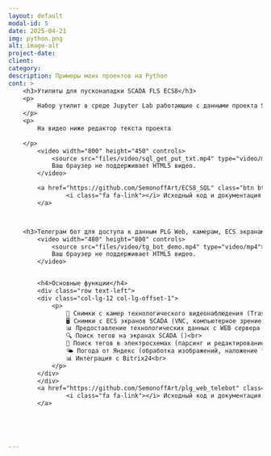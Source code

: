 ```yaml
---
layout: default
modal-id: 5
date: 2025-04-21
img: python.png
alt: image-alt
project-date: 
client: 
category: 
description: Примеры моих проектов на Python
cont: >
    <h3>Утилиты для пусконаладки SCADA FLS ECS8</h3>
    <p>
        Набор утилит в среде Jupyter Lab работающие с данными проекта SCADA FLS ECS в MS SQL.
    </p>
    <p>
        На видео ниже редактор текста проекта
 
    </p>
        <video width="800" height="450" controls>
            <source src="files/video/sql_get_put_txt.mp4" type="video/mp4">
            Ваш браузер не поддерживает HTML5 видео.
        </video>

        <a href="https://github.com/SemonoffArt/ECS8_SQL" class="btn btn-default">
                <i class="fa fa-link"></i> Исходный код и документация на GitHub
        </a>



    <h3>Телеграм бот для доступа к данным PLG Web, камерам, ECS экранам, а также поисковик по документации АСУ ТП</h3>
        <video width="480" height="800" controls>
            <source src="files/video/tg_bot_demo.mp4" type="video/mp4">
            Ваш браузер не поддерживает HTML5 видео.
        </video>


        <h4>Основные функции</h4>
        <div class="row text-left">
        <div class="col-lg-12 col-lg-offset-1">
            <p>
                📸 Снимки с камер технологического видеонаблюдения (Trassir) (REST API)<br>
                🖥️ Снимки с ECS экранов SCADA (VNC, компьютерное зрение OpenCV)<br>
                📊 Предоставление технологических данных с WEB сервера АСУ ТП (web парсинг)<br>
                🔍 Поиск тегов на экранах SCADA ()<br>
                📄 Поиск тегов в электросхемах (парсинг и редактирование pdf)<br>
                🌤️ Погода от Яндекс (обработка изображений, наложение текста на картинку)<br>
                📊 Интеграция с Bitrix24<br>
            </p>
        </div>
        </div>
        <a href="https://github.com/SemonoffArt/plg_web_telebot" class="btn btn-default">
                <i class="fa fa-link"></i> Исходный код и документация на GitHub
        </a>
    




---
```

